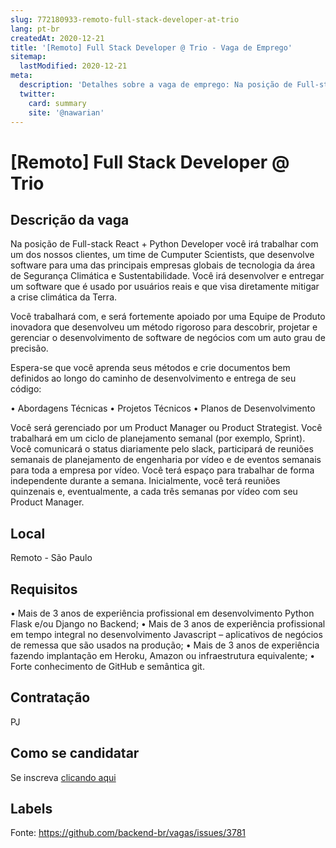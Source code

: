```yaml
---
slug: 772180933-remoto-full-stack-developer-at-trio
lang: pt-br
createdAt: 2020-12-21
title: '[Remoto] Full Stack Developer @ Trio - Vaga de Emprego'
sitemap:
  lastModified: 2020-12-21
meta:
  description: 'Detalhes sobre a vaga de emprego: Na posição de Full-stack React + Python Developer você irá trabalhar com um dos nossos clientes, um time de Cumputer Scientists, que desenvolve software para uma das principais empresas globais de tecnologia da área de Segurança Climática e Sustentabilidade. Você irá desenvolver e entregar um software que é usado por usuários reais e que visa diretamente mitigar a crise climática da Terra. Você trabalhará com, e será fortemente apoiado por uma Equipe de Produto inovadora que desenvolveu um método rigoroso para descobrir, projetar e gerenciar o desenvolvimento de software de negócios com um auto grau de precisão. Espera-se que você aprenda seus métodos e crie documentos bem definidos ao longo do caminho de desenvolvimento e entrega de seu código: •	Abordagens Técnicas •	Projetos Técnicos •	Planos de Desenvolvimento Você será gerenciado por um Product Manager ou Product Strategist. Você trabalhará em um ciclo de planejamento semanal (por exemplo, Sprint). Você comunicará o status diariamente pelo slack, participará de reuniões semanais de planejamento de engenharia por vídeo e de eventos semanais para toda a empresa por vídeo. Você terá espaço para trabalhar de forma independente durante a semana. Inicialmente, você terá reuniões quinzenais e, eventualmente, a cada três semanas por vídeo com seu Product Manager.'
  twitter:
    card: summary
    site: '@nawarian'
---
```


# [Remoto] Full Stack Developer @ Trio

## Descrição da vaga

Na posição de Full-stack React + Python Developer você irá trabalhar com um dos nossos clientes, um time de Cumputer Scientists, que desenvolve software para uma das principais empresas globais de tecnologia da área de Segurança Climática e Sustentabilidade. Você irá desenvolver e entregar um software que é usado por usuários reais e que visa diretamente mitigar a crise climática da Terra.

Você trabalhará com, e será fortemente apoiado por uma Equipe de Produto inovadora que desenvolveu um método rigoroso para descobrir, projetar e gerenciar o desenvolvimento de software de negócios com um auto grau de precisão.

Espera-se que você aprenda seus métodos e crie documentos bem definidos ao longo do caminho de desenvolvimento e entrega de seu código:

•	Abordagens Técnicas 
•	Projetos Técnicos
•	Planos de Desenvolvimento

Você será gerenciado por um Product Manager ou Product Strategist. Você trabalhará em um ciclo de planejamento semanal (por exemplo, Sprint). Você comunicará o status diariamente pelo slack, participará de reuniões semanais de planejamento de engenharia por vídeo e de eventos semanais para toda a empresa por vídeo. Você terá espaço para trabalhar de forma independente durante a semana. Inicialmente, você terá reuniões quinzenais e, eventualmente, a cada três semanas por vídeo com seu Product Manager.

## Local

Remoto - São Paulo

## Requisitos

•	Mais de 3 anos de experiência profissional em desenvolvimento Python Flask e/ou Django no Backend;
•	Mais de 3 anos de experiência profissional em tempo integral no desenvolvimento Javascript  – aplicativos de negócios de remessa que são usados na produção;
•	Mais de 3 anos de experiência fazendo implantação em Heroku, Amazon ou infraestrutura equivalente;
•	Forte conhecimento de GitHub e semântica git.

## Contratação

PJ

## Como se candidatar

Se inscreva [clicando aqui](https://www.pyjobs.com.br/job/1904)

## Labels



Fonte: https://github.com/backend-br/vagas/issues/3781